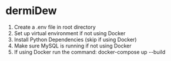 # dermiDew

1. Create a .env file in root directory 
2. Set up virtual environment if not using Docker 
3. Install Python Dependencies (skip if using Docker) 
4. Make sure MySQL is running if not using Docker 
5. If using Docker run the command: docker-compose up --build
